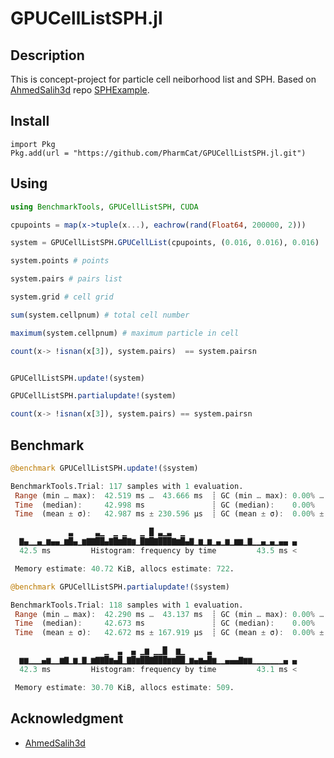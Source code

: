 # GPUCellListSPH.jl

## Description

This is concept-project for particle cell neiborhood list and SPH. Based on [AhmedSalih3d](https://github.com/AhmedSalih3d) repo [SPHExample](https://github.com/AhmedSalih3d/SPHExample).


## Install

```
import Pkg
Pkg.add(url = "https://github.com/PharmCat/GPUCellListSPH.jl.git")
```

## Using 

```julia
using BenchmarkTools, GPUCellListSPH, CUDA

cpupoints = map(x->tuple(x...), eachrow(rand(Float64, 200000, 2)))

system = GPUCellListSPH.GPUCellList(cpupoints, (0.016, 0.016), 0.016)

system.points # points

system.pairs # pairs list

system.grid # cell grid 

sum(system.cellpnum) # total cell number

maximum(system.cellpnum) # maximum particle in cell

count(x-> !isnan(x[3]), system.pairs)  == system.pairsn


GPUCellListSPH.update!(system)

GPUCellListSPH.partialupdate!(system)

count(x-> !isnan(x[3]), system.pairs) == system.pairsn
```

## Benchmark

```julia
@benchmark GPUCellListSPH.update!($system)

BenchmarkTools.Trial: 117 samples with 1 evaluation.
 Range (min … max):  42.519 ms …  43.666 ms  ┊ GC (min … max): 0.00% … 0.00%
 Time  (median):     42.998 ms               ┊ GC (median):    0.00%        
 Time  (mean ± σ):   42.987 ms ± 230.596 μs  ┊ GC (mean ± σ):  0.00% ± 0.00%

             ▃     ▃▁  ▁ ▁   ▁ █ ▃▁▃  ▁
  ▇▄▁▁▄▁▆▄▄▁▆█▄▁▆▇▇██▄▇█▆█▇▆▁█▇█▇███▇▆█▄▇▁▆▁▆▁▄▁▆▁▆▆▁▇▁▁▄▁▄▁▄▄ ▄
  42.5 ms         Histogram: frequency by time         43.5 ms <

 Memory estimate: 40.72 KiB, allocs estimate: 722.
```

```julia
@benchmark GPUCellListSPH.partialupdate!($system)

BenchmarkTools.Trial: 118 samples with 1 evaluation.
 Range (min … max):  42.290 ms …  43.137 ms  ┊ GC (min … max): 0.00% … 0.00%
 Time  (median):     42.673 ms               ┊ GC (median):    0.00%        
 Time  (mean ± σ):   42.672 ms ± 167.919 μs  ┊ GC (mean ± σ):  0.00% ± 0.00%

                     ▁  ▃  ▄ ▁▆ ▁▁█  ▆▁     ▃
  ▆▆▁▁▁▄▆▁▁▆▇▁▆▁▇▁▆▇▇█▆▄█▁▇█▆██▇███▆▆██▁▆▄▆▄█▆▁▁▄▄▄▇▆▆▁▁▁▁▁▁▁▄ ▄
  42.3 ms         Histogram: frequency by time         43.1 ms <

 Memory estimate: 30.70 KiB, allocs estimate: 509.
```

## Acknowledgment

 * [AhmedSalih3d](https://github.com/AhmedSalih3d)